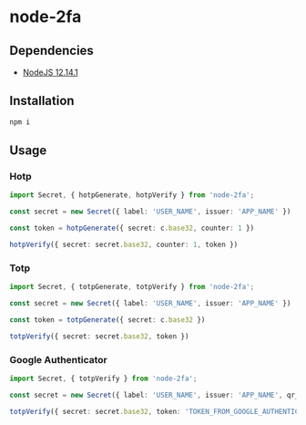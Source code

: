 # node-2fa

## Dependencies

* [NodeJS 12.14.1](https://www.ubuntuupdates.org/ppa/nodejs_12.x?dist=bionic)

## Installation

```bash
npm i
```

## Usage

### Hotp

```ts
import Secret, { hotpGenerate, hotpVerify } from 'node-2fa';

const secret = new Secret({ label: 'USER_NAME', issuer: 'APP_NAME' })

const token = hotpGenerate({ secret: c.base32, counter: 1 })

hotpVerify({ secret: secret.base32, counter: 1, token })
```

### Totp

```ts
import Secret, { totpGenerate, totpVerify } from 'node-2fa';

const secret = new Secret({ label: 'USER_NAME', issuer: 'APP_NAME' })

const token = totpGenerate({ secret: c.base32 })

totpVerify({ secret: secret.base32, token })
```

### Google Authenticator

```ts
import Secret, { totpVerify } from 'node-2fa';

const secret = new Secret({ label: 'USER_NAME', issuer: 'APP_NAME', qr_code: true, type: 'totp' })

totpVerify({ secret: secret.base32, token: 'TOKEN_FROM_GOOGLE_AUTHENTICATOR' })
```